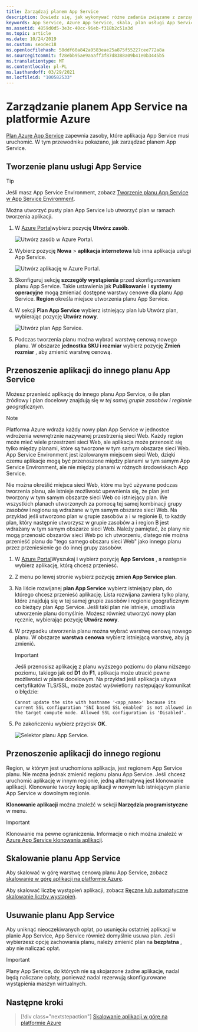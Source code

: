 ```yaml
---
title: Zarządzaj planem App Service
description: Dowiedz się, jak wykonywać różne zadania związane z zarządzaniem planem App Service, takim jak tworzenie, przenoszenie, skalowanie i usuwanie.
keywords: App Service, Azure App Service, skala, plan usługi App Service, zmiana, tworzenie, zarządzanie, zarządzanie
ms.assetid: 4859d0d5-3e3c-40cc-96eb-f318b2c51a3d
ms.topic: article
ms.date: 10/24/2019
ms.custom: seodec18
ms.openlocfilehash: 58ddf60a842a9583eae25a875f55227cee772a8a
ms.sourcegitcommit: f28ebb95ae9aaaff3f87d8388a09b41e0b3445b5
ms.translationtype: MT
ms.contentlocale: pl-PL
ms.lasthandoff: 03/29/2021
ms.locfileid: "100582533"
---
```

# <a name="manage-an-app-service-plan-in-azure"></a>Zarządzanie planem App Service na platformie Azure

[Plan Azure App Service](overview-hosting-plans.md) zapewnia zasoby, które aplikacja App Service musi uruchomić. W tym przewodniku pokazano, jak zarządzać planem App Service.

## <a name="create-an-app-service-plan"></a>Tworzenie planu usługi App Service

> [!TIP]
> Jeśli masz App Service Environment, zobacz [Tworzenie planu App Service w App Service Environment](environment/app-service-web-how-to-create-a-web-app-in-an-ase.md#createplan).

Można utworzyć pusty plan App Service lub utworzyć plan w ramach tworzenia aplikacji.

1. W [Azure Portal](https://portal.azure.com)wybierz pozycję **Utwórz zasób**.

   ![Utwórz zasób w Azure Portal.][createResource] 

1. Wybierz pozycję **Nowa**  >  **aplikacja internetowa** lub inna aplikacja usługi App Service.

   ![Utwórz aplikację w Azure Portal.][createWebApp] 

2. Skonfiguruj sekcję **szczegóły wystąpienia** przed skonfigurowaniem planu App Service. Takie ustawienia jak **Publikowanie** i **systemy operacyjne** mogą zmieniać dostępne warstwy cenowe dla planu App Service. **Region** określa miejsce utworzenia planu App Service. 
   
3. W sekcji **Plan App Service** wybierz istniejący plan lub Utwórz plan, wybierając pozycję **Utwórz nowy**.

   ![Utwórz plan App Service.][createASP] 

4. Podczas tworzenia planu można wybrać warstwę cenową nowego planu. W obszarze **jednostka SKU i rozmiar** wybierz pozycję **Zmień rozmiar** , aby zmienić warstwę cenową. 

<a name="move"></a>

## <a name="move-an-app-to-another-app-service-plan"></a>Przenoszenie aplikacji do innego planu App Service

Możesz przenieść aplikację do innego planu App Service, o ile plan źródłowy i plan docelowy znajdują się w _tej samej grupie zasobów i regionie geograficznym_.

> [!NOTE]
> Platforma Azure wdraża każdy nowy plan App Service w jednostce wdrożenia wewnętrznie nazywanej przestrzenią sieci Web. Każdy region może mieć wiele przestrzeni sieci Web, ale aplikacja może przenosić się tylko między planami, które są tworzone w tym samym obszarze sieci Web. App Service Environment jest izolowanym miejscem sieci Web, dzięki czemu aplikacje mogą być przenoszone między planami w tym samym App Service Environment, ale nie między planami w różnych środowiskach App Service.
>
> Nie można określić miejsca sieci Web, które ma być używane podczas tworzenia planu, ale istnieje możliwość upewnienia się, że plan jest tworzony w tym samym obszarze sieci Web co istniejący plan. We wszystkich planach utworzonych za pomocą tej samej kombinacji grupy zasobów i regionu są wdrażane w tym samym obszarze sieci Web. Na przykład jeśli utworzono plan w grupie zasobów a i w regionie B, to każdy plan, który następnie utworzysz w grupie zasobów a i region B jest wdrażany w tym samym obszarze sieci Web. Należy pamiętać, że plany nie mogą przenosić obszarów sieci Web po ich utworzeniu, dlatego nie można przenieść planu do "tego samego obszaru sieci Web" jako innego planu przez przeniesienie go do innej grupy zasobów.
> 

1. W [Azure Portal](https://portal.azure.com)Wyszukaj i wybierz pozycję **App Services** , a następnie wybierz aplikację, którą chcesz przenieść.

2. Z menu po lewej stronie wybierz pozycję **zmień App Service plan**.

3. Na liście rozwijanej **plan App Service** wybierz istniejący plan, do którego chcesz przenieść aplikację. Lista rozwijana zawiera tylko plany, które znajdują się w tej samej grupie zasobów i regionie geograficznym co bieżący plan App Service. Jeśli taki plan nie istnieje, umożliwia utworzenie planu domyślnie. Możesz również utworzyć nowy plan ręcznie, wybierając pozycję **Utwórz nowy**.

4. W przypadku utworzenia planu można wybrać warstwę cenową nowego planu. W obszarze **warstwa cenowa** wybierz istniejącą warstwę, aby ją zmienić. 
   
   > [!IMPORTANT]
   > Jeśli przenosisz aplikację z planu wyższego poziomu do planu niższego poziomu, takiego jak od **D1** do **F1**, aplikacja może utracić pewne możliwości w planie docelowym. Na przykład jeśli aplikacja używa certyfikatów TLS/SSL, może zostać wyświetlony następujący komunikat o błędzie:
   >
   > `Cannot update the site with hostname '<app_name>' because its current SSL configuration 'SNI based SSL enabled' is not allowed in the target compute mode. Allowed SSL configuration is 'Disabled'.`

5. Po zakończeniu wybierz przycisk **OK**.
   
   ![Selektor planu App Service.][change] 

## <a name="move-an-app-to-a-different-region"></a>Przenoszenie aplikacji do innego regionu

Region, w którym jest uruchomiona aplikacja, jest regionem App Service planu. Nie można jednak zmienić regionu planu App Service. Jeśli chcesz uruchomić aplikację w innym regionie, jedną alternatywą jest klonowanie aplikacji. Klonowanie tworzy kopię aplikacji w nowym lub istniejącym planie App Service w dowolnym regionie.

**Klonowanie aplikacji** można znaleźć w sekcji **Narzędzia programistyczne** w menu.

> [!IMPORTANT]
> Klonowanie ma pewne ograniczenia. Informacje o nich można znaleźć w [Azure App Service klonowania aplikacji](app-service-web-app-cloning.md).

## <a name="scale-an-app-service-plan"></a>Skalowanie planu App Service

Aby skalować w górę warstwę cenową planu App Service, zobacz [skalowanie w górę aplikacji na platformie Azure](manage-scale-up.md).

Aby skalować liczbę wystąpień aplikacji, zobacz [Ręczne lub automatyczne skalowanie liczby wystąpień](../azure-monitor/autoscale/autoscale-get-started.md).

<a name="delete"></a>

## <a name="delete-an-app-service-plan"></a>Usuwanie planu App Service

Aby uniknąć nieoczekiwanych opłat, po usunięciu ostatniej aplikacji w planie App Service, App Service również domyślnie usuwa plan. Jeśli wybierzesz opcję zachowania planu, należy zmienić plan na **bezpłatna** , aby nie naliczać opłat.

> [!IMPORTANT]
> Plany App Service, do których nie są skojarzone żadne aplikacje, nadal będą naliczane opłaty, ponieważ nadal rezerwują skonfigurowane wystąpienia maszyn wirtualnych.

## <a name="next-steps"></a>Następne kroki

> [!div class="nextstepaction"]
> [Skalowanie aplikacji w górę na platformie Azure](manage-scale-up.md)

[change]: ./media/azure-web-sites-web-hosting-plans-in-depth-overview/change-appserviceplan.png
[createASP]: ./media/azure-web-sites-web-hosting-plans-in-depth-overview/create-appserviceplan.png
[createWebApp]: ./media/azure-web-sites-web-hosting-plans-in-depth-overview/create-web-app.png
[createResource]: ./media/azure-web-sites-web-hosting-plans-in-depth-overview/create-a-resource.png